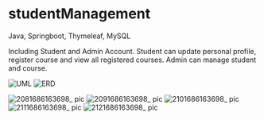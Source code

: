 # studentManagement
Java, Springboot, Thymeleaf, MySQL

Including Student and Admin Account.
Student can update personal profile, register course and view all registered courses.
Admin can manage student and course.

![UML](https://github.com/Summer1297/studentManagement/assets/113753203/07dec624-a3f4-4690-b748-8fb3296d6979)
![ERD](https://github.com/Summer1297/studentManagement/assets/113753203/a52c6b0c-5118-47fa-ba4b-6eb6270c57be)


![2081686163698_ pic](https://github.com/Summer1297/studentManagement/assets/113753203/258e189d-4ee9-4f5e-bed3-4dc37039507c)
![2091686163698_ pic](https://github.com/Summer1297/studentManagement/assets/113753203/fd05d021-ff99-4419-a337-ae7cd9698942)
![2101686163698_ pic](https://github.com/Summer1297/studentManagement/assets/113753203/5d43ac27-2a91-45be-b7d5-dbdd924016ae)
![2111686163698_ pic](https://github.com/Summer1297/studentManagement/assets/113753203/0174bcd2-e79c-4bed-a7d7-b5f5f04850cd)
![2121686163698_ pic](https://github.com/Summer1297/studentManagement/assets/113753203/ec84a6b0-d16c-4bc5-a08c-c3ac20966106)
